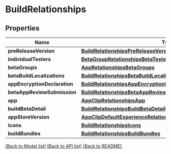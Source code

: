 # BuildRelationships

## Properties
Name | Type | Description | Notes
------------ | ------------- | ------------- | -------------
**preReleaseVersion** | [**BuildRelationshipsPreReleaseVersion**](BuildRelationshipsPreReleaseVersion.md) |  | [optional] 
**individualTesters** | [**BetaGroupRelationshipsBetaTesters**](BetaGroupRelationshipsBetaTesters.md) |  | [optional] 
**betaGroups** | [**AppRelationshipsBetaGroups**](AppRelationshipsBetaGroups.md) |  | [optional] 
**betaBuildLocalizations** | [**BuildRelationshipsBetaBuildLocalizations**](BuildRelationshipsBetaBuildLocalizations.md) |  | [optional] 
**appEncryptionDeclaration** | [**BuildRelationshipsAppEncryptionDeclaration**](BuildRelationshipsAppEncryptionDeclaration.md) |  | [optional] 
**betaAppReviewSubmission** | [**BuildRelationshipsBetaAppReviewSubmission**](BuildRelationshipsBetaAppReviewSubmission.md) |  | [optional] 
**app** | [**AppClipRelationshipsApp**](AppClipRelationshipsApp.md) |  | [optional] 
**buildBetaDetail** | [**BuildRelationshipsBuildBetaDetail**](BuildRelationshipsBuildBetaDetail.md) |  | [optional] 
**appStoreVersion** | [**AppClipDefaultExperienceRelationshipsReleaseWithAppStoreVersion**](AppClipDefaultExperienceRelationshipsReleaseWithAppStoreVersion.md) |  | [optional] 
**icons** | [**BuildRelationshipsIcons**](BuildRelationshipsIcons.md) |  | [optional] 
**buildBundles** | [**BuildRelationshipsBuildBundles**](BuildRelationshipsBuildBundles.md) |  | [optional] 

[[Back to Model list]](../README.md#documentation-for-models) [[Back to API list]](../README.md#documentation-for-api-endpoints) [[Back to README]](../README.md)


